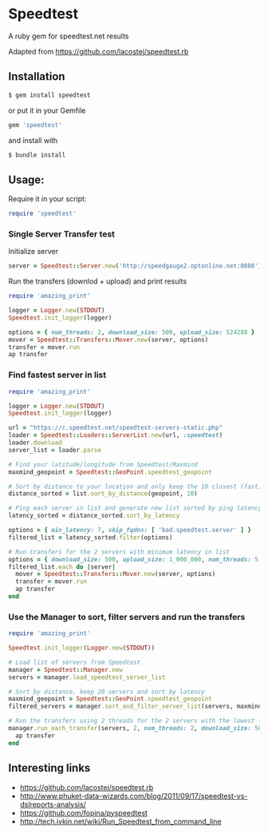 # Speedtest
A ruby gem for speedtest.net results

Adapted from https://github.com/lacostej/speedtest.rb

## Installation
```ruby
$ gem install speedtest
```
or put it in your Gemfile
```ruby
gem 'speedtest'
```
and install with
```ruby
$ bundle install
```

## Usage:
Require it in your script:
```ruby
require 'speedtest'
```
### Single Server Transfer test
Initialize server
```ruby
server = Speedtest::Server.new('http://speedgauge2.optonline.net:8080')
```

Run the transfers (downlod + upload) and print results
```ruby
require 'amazing_print'

logger = Logger.new(STDOUT)
Speedtest.init_logger(logger)

options = { num_threads: 2, download_size: 500, upload_size: 524288 }
mover = Speedtest::Transfers::Mover.new(server, options)
transfer = mover.run
ap transfer
```

### Find fastest server in list
```ruby
require 'amazing_print'

logger = Logger.new(STDOUT)
Speedtest.init_logger(logger)

url = "https://c.speedtest.net/speedtest-servers-static.php"
loader = Speedtest::Loaders::ServerList.new(url, :speedtest)
loader.download
server_list = loader.parse

# Find your latitude/longitude from Speedtest/Maxmind
maxmind_geopoint = Speedtest::GeoPoint.speedtest_geopoint

# Sort by distance to your location and only keep the 10 closest (fast)
distance_sorted = list.sort_by_distance(geopoint, 10)

# Ping each server in list and generate new list sorted by ping latency (slow)
latency_sorted = distance_sorted.sort_by_latency

options = { min_latency: 7, skip_fqdns: [ 'bad.speedtest.server' ] }
filtered_list = latency_sorted.filter(options)

# Run transfers for the 2 servers with minimum latency in list
options = { download_size: 500, upload_size: 1_000_000, num_threads: 5, min_transfer_secs }
filtered_list.each do |server|
  mover = Speedtest::Transfers::Mover.new(server, options)
  transfer = mover.run
  ap transfer
end
```

### Use the Manager to sort, filter servers and run the transfers
```ruby
require 'amazing_print'

Speedtest.init_logger(Logger.new(STDOUT))

# Load list of servers from Speedtest
manager = Speedtest::Manager.new
servers = manager.load_speedtest_server_list

# Sort by distance, keep 20 servers and sort by latency
maxmind_geopoint = Speedtest::GeoPoint.speedtest_geopoint
filtered_servers = manager.sort_and_filter_server_list(servers, maxmind_geopoint, keep_num_servers: 20)

# Run the transfers using 2 threads for the 2 servers with the lowest latency
manager.run_each_transfer(servers, 2, num_threads: 2, download_size: 500, upload_size: 524288) do |transfer|
  ap transfer
end
```

## Interesting links
* https://github.com/lacostej/speedtest.rb
* http://www.phuket-data-wizards.com/blog/2011/09/17/speedtest-vs-dslreports-analysis/
* https://github.com/fopina/pyspeedtest
* http://tech.ivkin.net/wiki/Run_Speedtest_from_command_line
